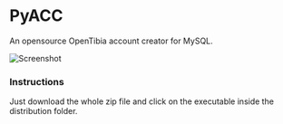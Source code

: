 # PyACC
An opensource OpenTibia account creator for MySQL.

![Screenshot](http://s11.postimg.org/limlyq6qb/Py_ACC.png "PyACC")

### Instructions

Just download the whole zip file and click on the executable inside the distribution folder. 
